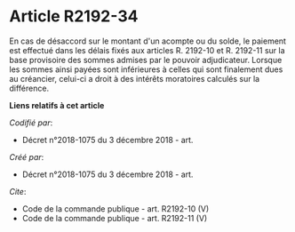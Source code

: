 # Article R2192-34

En cas de désaccord sur le montant d'un acompte ou du solde, le paiement est effectué dans les délais fixés aux articles R.
2192-10 et R. 2192-11 sur la base provisoire des sommes admises par le pouvoir adjudicateur. Lorsque les sommes ainsi payées
sont inférieures à celles qui sont finalement dues au créancier, celui-ci a droit à des intérêts moratoires calculés sur la
différence.

**Liens relatifs à cet article**

_Codifié par_:

  - Décret n°2018-1075 du 3 décembre 2018 - art.

_Créé par_:

  - Décret n°2018-1075 du 3 décembre 2018 - art.

_Cite_:

  - Code de la commande publique - art. R2192-10 (V)
  - Code de la commande publique - art. R2192-11 (V)
